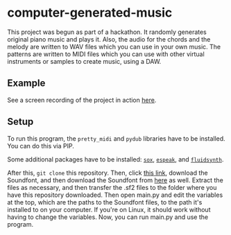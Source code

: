 # computer-generated-music

This project was begun as part of a hackathon. It randomly generates original piano music and plays it. Also, the audio for the chords and the melody are written to WAV files which you can use in your own music. The patterns are written to MIDI files which you can use with other virtual instruments or samples to create music, using a DAW.

## Example
See a screen recording of the project in action [here](https://vimeo.com/513632892).

## Setup

To run this program, the `pretty_midi` and `pydub` libraries have to be installed. You can do this via PIP.

Some additional packages have to be installed: [`sox`](http://sox.sourceforge.net/), [`espeak`](http://espeak.sourceforge.net/), and [`fluidsynth`](https://www.fluidsynth.org/).

After this, `git clone` this repository. Then, click [this link](https://www.arachnosoft.com/main/download.php?id=soundfont), download the Soundfont, and then download the Soundfont from [here](http://www.schristiancollins.com/generaluser.php) as well. Extract the files as necessary, and then transfer the .sf2 files to the folder where you have this repository downloaded. Then open main.py and edit the variables at the top, which are the paths to the Soundfont files, to the path it's installed to on your computer. If you're on Linux, it should work without having to change the variables. Now, you can run main.py and use the program.
